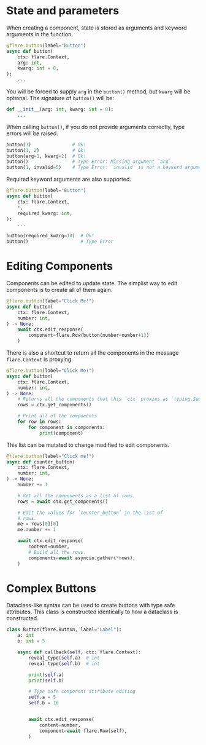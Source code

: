 # State and parameters

When creating a component, state is stored as arguments and keyword arguments
in the function.

```python
@flare.button(label="Button")
async def button(
    ctx: flare.Context,
    arg: int,
    kwarg: int = 0,
):
    ...
```

You will be forced to supply `arg` in the `button()` method, but `kwarg`
will be optional. The signature of `button()` will be:
```python
def __init__(arg: int, kwarg: int = 0):
    ...
```

When calling `button()`, if you do not provide arguments correctly, type
errors will be raised.

```python
button(1)               # Ok!
button(1, 2)            # Ok!
button(arg=1, kwarg=2)  # Ok!
button()                # Type Error: Missing argument `arg`.
button(1, invalid=5)    # Type Error: `invalid` is not a keyword argument.
```

Required keyword arguments are also supported.

```python
@flare.button(label="Button")
async def button(
    ctx: flare.Context,
    *,
    required_kwarg: int,
):
    ...

button(required_kwarg=10)  # Ok!
button()                   # Type Error
```


# Editing Components

Components can be edited to update state. The simplist way to edit components
is to create all of them again.

```python
@flare.button(label="Click Me!")
async def button(
    ctx: flare.Context,
    number: int,
) -> None: 
    await ctx.edit_response(
        component=flare.Row(button(number=number+1))
    )
```

There is also a shortcut to return all the components in the message `flare.Context`
is proxying.

```python
@flare.button(label="Click Me!")
async def button(
    ctx: flare.Context,
    number: int,
) -> None: 
    # Returns all the components that this `ctx` proxies as `typing.Sequence[flare.Row]`.
    rows = ctx.get_components()

    # Print all of the components
    for row in rows:
        for component in components:
            print(component)
```

This list can be mutated to change modified to edit components.

```python
@flare.button(label="Click me!")
async def counter_button(
    ctx: flare.Context,
    number: int,
) -> None:
    number += 1

    # Get all the components as a list of rows.
    rows = await ctx.get_components()

    # Edit the values for `counter_button` in the list of
    # rows.
    me = rows[0][0]
    me.number += 1

    await ctx.edit_response(
        content=number,
        # Build all the rows.
        components=await asyncio.gather(*rows),
    )
```

# Complex Buttons

Dataclass-like syntax can be used to create buttons with type safe attributes.
This class is constructed identically to how a dataclass is constructed.

```python
class Button(flare.Button, label="Label"):
    a: int
    b: int = 5

    async def callback(self, ctx: flare.Context):
        reveal_type(self.a)  # int
        reveal_type(self.b)  # int

        print(self.a)
        print(self.b)

        # Type safe component attribute editing
        self.a = 5
        self.b = 10


        await ctx.edit_response(
            content=number,
            component=await flare.Row(self),
        )
```
